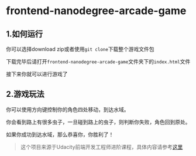 frontend-nanodegree-arcade-game
===============================
## 1.如何运行
你可以选择download zip或者使用`git clone`下载整个游戏文件包

下载完毕后请打开`frontend-nanodegree-arcade-game`文件夹下的`index.html`文件

接下来你就可以进行游戏了
## 2.游戏玩法
你可以使用方向键控制你的角色四处移动，到达水域。

你会看到路上有很多虫子，一旦碰到路上的虫子，则判断你失败，角色回到原处。

如果你成功到达水域，那么恭喜你，你胜利了！

>这个项目来源于Udacity前端开发工程师进阶课程，具体内容请参考[这里](https://cn.udacity.com/course/front-end-web-developer-nanodegree--nd001-cn-advanced)